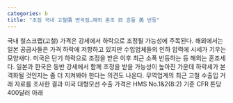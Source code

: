 ```yaml
---
categories: b
title: "초점 국내 고철價 변곡점…해외 혼조 日 흔들 美 반등"
---
```

국내 철스크랩(고철) 가격은 강세에서 하락으로 조정될 가능성에 주목된다. 해외에서는 일본 공급사들은 가격 하락에 저항하고 있지만 수입업체들의 인하 압력에 시세가 기우는 모양새다. 미국은 단기 하락으로 조정을 받은 이후 최근 소폭 반등하는 등 해외는 혼조세다. 일본과 한국은 동반 강세에서 함께 조정을 받을 가능성이 높아진 가운데 하락세가 본격화될 것인지는 좀 더 지켜봐야 한다는 의견도 나온다. 무역업계의 최근 고철 수출입 거래 자료를 조사한 결과 미국 대형모선 수출 가격은 HMS No.1&2(8:2) 기준 CFR 톤당 400달러 아래